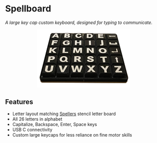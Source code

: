 # Spellboard

_A large key cap custom keyboard, designed for typing to communicate._

<p align="center">
    <img src="/assets/IMG_1373.png" width="300">
</p>

## Features

- Letter layout matching [Spellers](https://www.spellers.com/product-page/large-a-z-stencil) stencil letter board
- All 26 letters in alphabet
- Capitalize, Backspace, Enter, Space keys
- USB C connectivity
- Custom large keycaps for less reliance on fine motor skills

